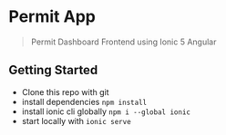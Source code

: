 # Permit App

> Permit Dashboard Frontend using Ionic 5 Angular

## Getting Started

- Clone this repo with git
- install dependencies `npm install`
- install ionic cli globally `npm i --global ionic`
- start locally with `ionic serve`

